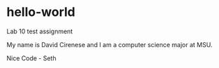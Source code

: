 # hello-world
Lab 10 test assignment

My name is David Cirenese and I am a computer science major at MSU.

Nice Code - Seth
